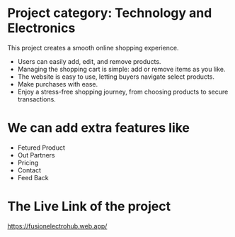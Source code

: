 # Project category: Technology and Electronics

This project creates a smooth online shopping experience. 

- Users can easily add, edit, and remove products. 
- Managing the shopping cart is simple: add or remove items as you like. 
- The website is easy to use, letting buyers navigate select products.
- Make purchases with ease. 
- Enjoy a stress-free shopping journey, from choosing products to secure transactions.

# We can add extra features like

- Fetured Product
- Out Partners 
- Pricing
- Contact
- Feed Back

# The Live Link of the project

https://fusionelectrohub.web.app/

